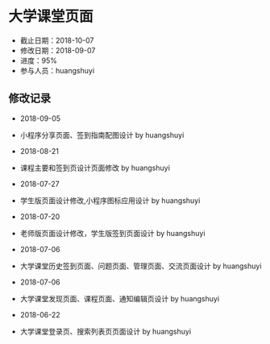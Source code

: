 # 大学课堂页面
- 截止日期：2018-10-07
- 修改日期：2018-09-07
- 进度：95%  
- 参与人员：huangshuyi 

## 修改记录
- 2018-09-05
* 小程序分享页面、签到指南配图设计 by huangshuyi

- 2018-08-21
* 课程主要和签到页设计页面修改 by huangshuyi

- 2018-07-27
* 学生版页面设计修改,小程序图标应用设计 by huangshuyi

- 2018-07-20
* 老师版页面设计修改，学生版签到页面设计 by huangshuyi
- 2018-07-06
* 大学课堂历史签到页面、问题页面、管理页面、交流页面设计 by huangshuyi
- 2018-07-06
* 大学课堂发现页面、课程页面、通知编辑页设计 by huangshuyi
- 2018-06-22
* 大学课堂登录页、搜索列表页页面设计 by huangshuyi



